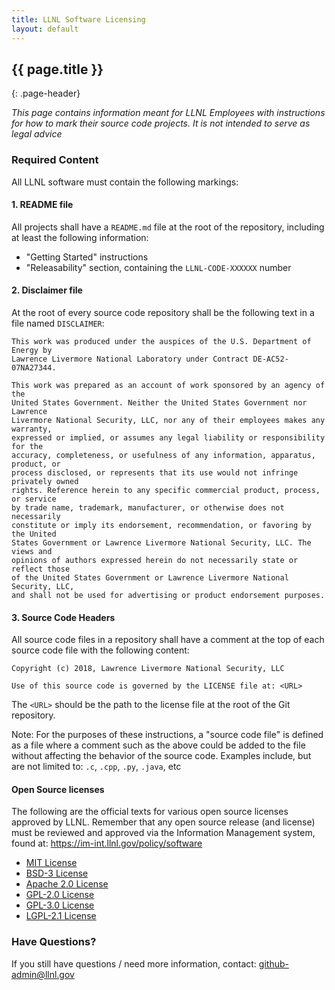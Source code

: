 ```yaml
---
title: LLNL Software Licensing
layout: default
---
```


## {{ page.title }}
{: .page-header}

*This page contains information meant for LLNL Employees with instructions for
how to mark their source code projects. It is not intended to serve as legal
advice*

### Required Content

All LLNL software must contain the following markings:

#### 1. README file

All projects shall have a `README.md` file at the root of the repository,
including at least the following information:

- "Getting Started" instructions
- "Releasability" section, containing the `LLNL-CODE-XXXXXX` number

#### 2. Disclaimer file

At the root of every source code repository shall be the following text in a file named `DISCLAIMER`:

```
This work was produced under the auspices of the U.S. Department of Energy by
Lawrence Livermore National Laboratory under Contract DE-AC52-07NA27344.

This work was prepared as an account of work sponsored by an agency of the
United States Government. Neither the United States Government nor Lawrence
Livermore National Security, LLC, nor any of their employees makes any warranty,
expressed or implied, or assumes any legal liability or responsibility for the
accuracy, completeness, or usefulness of any information, apparatus, product, or
process disclosed, or represents that its use would not infringe privately owned
rights. Reference herein to any specific commercial product, process, or service
by trade name, trademark, manufacturer, or otherwise does not necessarily
constitute or imply its endorsement, recommendation, or favoring by the United
States Government or Lawrence Livermore National Security, LLC. The views and
opinions of authors expressed herein do not necessarily state or reflect those
of the United States Government or Lawrence Livermore National Security, LLC,
and shall not be used for advertising or product endorsement purposes.
```

#### 3. Source Code Headers

All source code files in a repository shall have a comment at the top of each
source code file with the following content:

```
Copyright (c) 2018, Lawrence Livermore National Security, LLC

Use of this source code is governed by the LICENSE file at: <URL>
```

The `<URL>` should be the path to the license file at the root of the Git
repository.

Note: For the purposes of these instructions, a "source code file" is defined as
a file where a comment such as the above could be added to the file without
affecting the behavior of the source code. Examples include, but are not limited
to: `.c`, `.cpp`, `.py`, `.java`, etc

#### Open Source licenses

The following are the official texts for various open source licenses approved
by LLNL. Remember that any open source release (and license) must be reviewed
and approved via the Information Management system, found at:
<https://im-int.llnl.gov/policy/software>

- [MIT License](/about/licenses/mit.txt)
- [BSD-3 License](/about/licenses/bsd-3.txt)
- [Apache 2.0 License](/about/licenses/apache-2.0.txt)
- [GPL-2.0 License](/about/licenses/gpl-2.0.txt)
- [GPL-3.0 License](/about/licenses/gpl-3.0.txt)
- [LGPL-2.1 License](/about/licenses/lgpl-2.1.txt)

### Have Questions?

If you still have questions / need more information, contact: <github-admin@llnl.gov>
